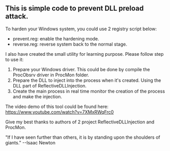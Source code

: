 ## This is simple code to prevent DLL preload attack.

To harden your Windows system, you could use 2 registry script below:
- prevent.reg: enable the hardening mode.
- reverse.reg: reverse system back to the normal stage.

I also have created the small utility for learning purpose. Please follow step to use it:
  1. Prepare your Windows driver. This could be done by compile the ProcObsrv driver in ProcMon folder.
  2. Prepare the DLL to inject into the process when it's created. Using the DLL part of ReflectiveDLLInjection.
  3. Create the main process in real time monitor the creation of the process and make the injection.

The video demo of this tool could be found here: https://www.youtube.com/watch?v=7XMxRWqFrc0

Give my best thanks to authors of 2 project ReflectiveDLLInjection and ProcMon.

"If I have seen further than others, it is by standing upon the shoulders of giants."
--Isaac Newton
